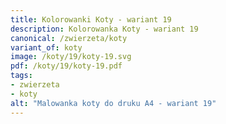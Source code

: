 ```yaml
---
title: Kolorowanki Koty - wariant 19
description: Kolorowanka Koty - wariant 19
canonical: /zwierzeta/koty
variant_of: koty
image: /koty/19/koty-19.svg
pdf: /koty/19/koty-19.pdf
tags:
- zwierzeta
- koty
alt: "Malowanka koty do druku A4 - wariant 19"
---
```

